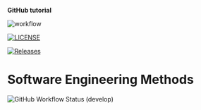 **GitHub tutorial**

![workflow](https://github.com/Heinzaybo/Group6-/actions/workflows/main.yml/badge.svg)

[![LICENSE](https://img.shields.io/github/license/Heinzaybo/Group6-.svg?style=flat-square)](https://github.com/Heinzaybo/Group6-/blob/master/LICENSE)

[![Releases](https://img.shields.io/github/release/Heinzaybo/Group6-/all.svg?style=flat-square)](https://github.com/Heinzaybo/Group6-/releases)

# Software Engineering Methods
![GitHub Workflow Status (develop)](https://img.shields.io/github/actions/workflow/status/40632009/Group6-/.github%2Fworkflows%2Fmain.yml?)